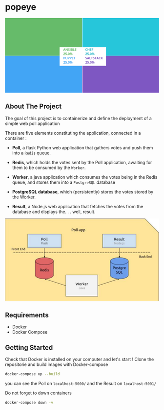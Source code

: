 # popeye

![POPEYE](popeye.png)

<!-- ABOUT THE PROJECT -->
## About The Project
The goal of this project is to containerize and define the deployment of a simple web poll application

There are five elements constituting the application, connected in a container :

- **Poll**, a flask Python web application that gathers votes and push them into a `Redis` queue.

- **Redis**, which holds the votes sent by the Poll application, awaiting for them to be consumed by the `Worker`.

- **Worker**, a java application which consumes the votes being in the Redis queue, and stores them into a `PostgreSQL` database

- **PostgreSQL database**, which (persistently) stores the votes stored by the Worker.

- **Result**, a Node.js web application that fetches the votes from the database and displays the. . . well, result.

![POPEYE_SCHEMA](popeye_schema.png)

<!-- REQUIREMENTS -->
## Requirements
* Docker
* Docker Compose

<!-- GETTING STARTED -->
## Getting Started

Check that Docker is installed on your computer and let's start !
Clone the repositorie and build images with Docker-compose
```sh
docker-compose up --build
```
you can see the Poll on `localhost:5000/` and the Result on `localhost:5001/`

Do not forget to down containers
```sh
docker-compose down -v
```

